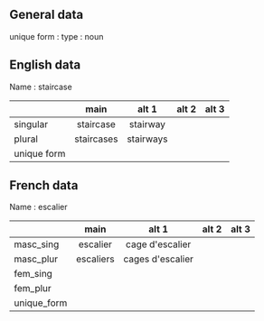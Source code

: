 ## General data

unique form :
type : noun

## English data

Name : staircase

|             |    main    |   alt 1   | alt 2 | alt 3 |
| :---------- | :--------: | :-------: | :---: | ----- |
| singular    | staircase  | stairway  |       |       |
| plural      | staircases | stairways |       |       |
| unique form |            |           |       |       |

## French data

Name : escalier

|             |   main    |      alt 1       | alt 2 | alt 3 |
| :---------- | :-------: | :--------------: | :---: | :---: |
| masc_sing   | escalier  | cage d'escalier  |       |       |
| masc_plur   | escaliers | cages d'escalier |       |       |
| fem_sing    |           |                  |       |       |
| fem_plur    |           |                  |       |       |
| unique_form |           |                  |       |       |


